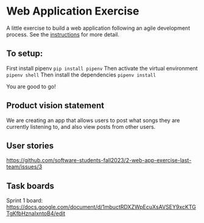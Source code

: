 # Web Application Exercise

A little exercise to build a web application following an agile development process. See the [instructions](instructions.md) for more detail.

## To setup:
First install pipenv
`pip install pipenv`
Then activate the virtual environment
`pipenv shell`
Then install the dependencies
`pipenv install`

You are good to go!

## Product vision statement

We are creating an app that allows users to post what songs they are currently listening to, and also view posts from other users.

## User stories

https://github.com/software-students-fall2023/2-web-app-exercise-last-team/issues/3

## Task boards

Sprint 1 board:
https://docs.google.com/document/d/1mbuctRDXZWpEcuXsAVSEY9xcKTGTgKfbHznaIxntoB4/edit

